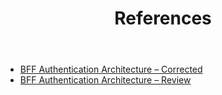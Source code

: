﻿---
title: References
---

- [BFF Authentication Architecture – Corrected](/resources/bff/BFF_Authentication_Architecture_CORRECTED.md)
- [BFF Authentication Architecture – Review](/resources/bff/BFF_Authentication_Architecture_review.md)

